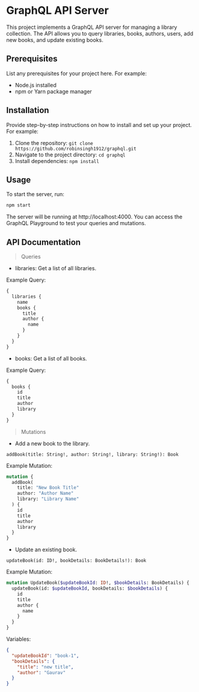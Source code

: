# GraphQL API Server

This project implements a GraphQL API server for managing a library collection. The API allows you to query libraries, books, authors, users, add new books, and update existing books.

## Prerequisites

List any prerequisites for your project here. For example:

- Node.js installed
- npm or Yarn package manager

## Installation

Provide step-by-step instructions on how to install and set up your project. For example:

1. Clone the repository: `git clone https://github.com/robinsingh1912/graphql.git`
2. Navigate to the project directory: `cd graphql`
3. Install dependencies: `npm install`

## Usage

To start the server, run:

```bash
npm start
```

The server will be running at http://localhost:4000. You can access the GraphQL Playground to test your queries and mutations.

## API Documentation

> Queries

- libraries: Get a list of all libraries.

Example Query:

```graphql
{
  libraries {
    name
    books {
      title
      author {
        name
      }
    }
  }
}
```

- books: Get a list of all books.

Example Query:

```graphql
{
  books {
    id
    title
    author
    library
  }
}
```

> Mutations

- Add a new book to the library.

`addBook(title: String!, author: String!, library: String!): Book`

Example Mutation:

```graphql
mutation {
  addBook(
    title: "New Book Title"
    author: "Author Name"
    library: "Library Name"
  ) {
    id
    title
    author
    library
  }
}
```

- Update an existing book.

`updateBook(id: ID!, bookDetails: BookDetails!): Book`

Example Mutation:

```graphql
mutation UpdateBook($updateBookId: ID!, $bookDetails: BookDetails) {
  updateBook(id: $updateBookId, bookDetails: $bookDetails) {
    id
    title
    author {
      name
    }
  }
}
```

Variables:

```json
{
  "updateBookId": "book-1",
  "bookDetails": {
    "title": "new title",
    "author": "Gaurav"
  }
}
```
